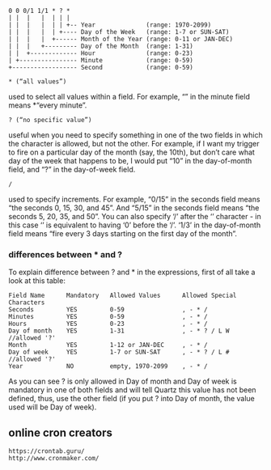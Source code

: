 
```
0 0 0/1 1/1 * ? *
| |  |   |  | | | 
| |  |   |  | | +-- Year              (range: 1970-2099)
| |  |   |  | +---- Day of the Week   (range: 1-7 or SUN-SAT)
| |  |   |  +------ Month of the Year (range: 0-11 or JAN-DEC)
| |  |   +--------- Day of the Month  (range: 1-31)
| |  +------------- Hour              (range: 0-23)
| +---------------- Minute            (range: 0-59)
+------------------ Second            (range: 0-59)
```

```* (“all values”)```

used to select all values within a field. For example, “” in the minute field means *“every minute”.

```? (“no specific value”)```

useful when you need to specify something in one of the two fields in which the character is allowed, but not the other. For example, if I want my trigger to fire on a particular day of the month (say, the 10th), but don’t care what day of the week that happens to be, I would put “10” in the day-of-month field, and “?” in the day-of-week field.

```/```

used to specify increments. For example, “0/15” in the seconds field means “the seconds 0, 15, 30, and 45”. And “5/15” in the seconds field means “the seconds 5, 20, 35, and 50”. You can also specify ‘/’ after the ‘’ character - in this case ‘’ is equivalent to having ‘0’ before the ‘/’. ‘1/3’ in the day-of-month field means “fire every 3 days starting on the first day of the month”.

### differences between * and ?
To explain difference between ? and * in the expressions, first of all take a look at this table:
```
Field Name      Mandatory   Allowed Values      Allowed Special Characters
Seconds         YES         0-59                , - * /
Minutes         YES         0-59                , - * /
Hours           YES         0-23                , - * /
Day of month    YES         1-31                , - * ? / L W   //allowed '?'
Month           YES         1-12 or JAN-DEC     , - * /
Day of week     YES         1-7 or SUN-SAT      , - * ? / L #   //allowed '?'
Year            NO          empty, 1970-2099    , - * /
```

As you can see ? is only allowed in Day of month and Day of week is mandatory in one of both fields and will tell Quartz this value has not been defined, thus, use the other field (if you put ? into Day of month, the value used will be Day of week).

## online cron creators

```
https://crontab.guru/
http://www.cronmaker.com/
```
